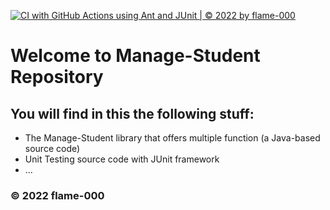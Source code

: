 [![CI with GitHub Actions using Ant and JUnit | © 2022 by flame-000](https://github.com/flame-000/manage-student/actions/workflows/ci-junit1.yml/badge.svg)](https://github.com/flame-000/manage-student/actions/workflows/ci-junit1.yml)

# Welcome to Manage-Student Repository
## You will find in this the following stuff:
* The Manage-Student library that offers multiple function (a Java-based source code)
* Unit Testing source code with JUnit framework 
* ...
### © 2022 flame-000